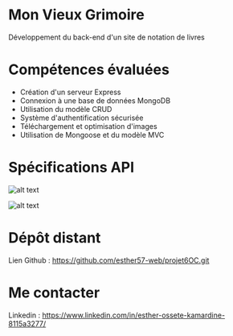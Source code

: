# Mon Vieux Grimoire

Développement du back-end d'un site de notation de livres

# Compétences évaluées

<ul>
<li>Création d'un serveur Express</li>
<li>Connexion à une base de données MongoDB</li>
<li>Utilisation du modèle CRUD</li>
<li>Système d'authentification sécurisée</li>
<li>Téléchargement et optimisation d'images</li>
<li>Utilisation de Mongoose et du modèle MVC </li>
</ul>

# Spécifications API

![alt text](readme/Capture%20d'écran%202024-10-03%20141631.png)

![alt text](readme/Capture%20d'écran%202024-10-03%20155929.png)

# Dépôt distant

Lien Github : https://github.com/esther57-web/projet6OC.git

# Me contacter

Linkedin : https://www.linkedin.com/in/esther-ossete-kamardine-8115a3277/
